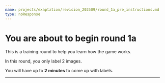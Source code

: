 ```yaml
---
name: projects/exaptation/revision_202509/round_1a_pre_instructions.md
type: noResponse
---
```


# You are about to begin round 1a

This is a training round to help you learn how the game works.

In this round, you only label 2 images.

You will have up to **2 minutes** to come up with labels.

---
